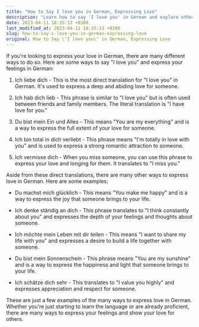 ```yaml
---
title: "How to Say I love you in German, Expressing Love"
description: "Learn how to say 'I love you' in German and explore other ways to express love in the German language."
date: 2023-04-11 18:35:13 +0300
last_modified_at: 2023-04-11 18:35:13 +0300
slug: how-to-say-i-love-you-in-german-expressing-love
original: How to Say \"I love you\" in German, Expressing Love
---
```

If you're looking to express your love in German, there are many different ways to do so. Here are some ways to say "I love you" and express your feelings in German:

1. Ich liebe dich - This is the most direct translation for "I love you" in German. It's used to express a deep and abiding love for someone.

2. Ich hab dich lieb - This phrase is similar to "I love you" but is often used between friends and family members. The literal translation is "I have love for you."

3. Du bist mein Ein und Alles - This means "You are my everything" and is a way to express the full extent of your love for someone.

4. Ich bin total in dich verliebt - This phrase means "I'm totally in love with you" and is used to express a strong romantic attraction to someone.

5. Ich vermisse dich - When you miss someone, you can use this phrase to express your love and longing for them. It translates to "I miss you."

Aside from these direct translations, there are many other ways to express love in German. Here are some examples:

- Du machst mich glücklich - This means "You make me happy" and is a way to express the joy that someone brings to your life.

- Ich denke ständig an dich - This phrase translates to "I think constantly about you" and expresses the depth of your feelings and thoughts about someone.

- Ich möchte mein Leben mit dir teilen - This means "I want to share my life with you" and expresses a desire to build a life together with someone.

- Du bist mein Sonnenschein - This phrase means "You are my sunshine" and is a way to express the happiness and light that someone brings to your life.

- Ich schätze dich sehr - This translates to "I value you highly" and expresses appreciation and respect for someone.

These are just a few examples of the many ways to express love in German. Whether you're just starting to learn the language or are already proficient, there are many ways to express your feelings and show your love for others.